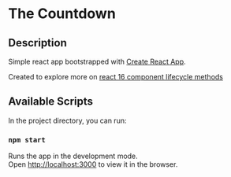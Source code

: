 # The Countdown

## Description

Simple react app bootstrapped with [Create React App](https://github.com/facebook/create-react-app).

Created to explore more on [react 16 component lifecycle methods](https://blog.bitsrc.io/react-16-lifecycle-methods-how-and-when-to-use-them-f4ad31fb2282)

## Available Scripts

In the project directory, you can run:

### `npm start`

Runs the app in the development mode.<br>
Open [http://localhost:3000](http://localhost:3000) to view it in the browser.
